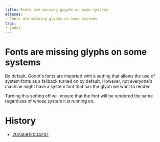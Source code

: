 ```yaml
---
title: Fonts are missing glyphs on some systems
aliases:
- Fonts are missing glyphs on some systems
tags:
- godot
---
```


# Fonts are missing glyphs on some systems

 By default, Godot's fonts are imported with a setting that allows the use of system fonts as a fallback turned on by default. However, not everyone's machine might have a system font that has the glyph we want to render.

Turning this setting off will ensure that the font will be rendered the same regardless of whose system it is running on.

# History

- [20240612004207](../entries/20240612004207.md)
